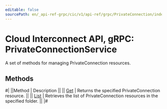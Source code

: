 ```yaml
---
editable: false
sourcePath: en/_api-ref-grpc/cic/v1/api-ref/grpc/PrivateConnection/index.md
---
```


# Cloud Interconnect API, gRPC: PrivateConnectionService

A set of methods for managing PrivateConnection resources.

## Methods

#|
||Method | Description ||
|| [Get](get.md) | Returns the specified PrivateConnection resource. ||
|| [List](list.md) | Retrieves the list of PrivateConnection resources in the specified folder. ||
|#